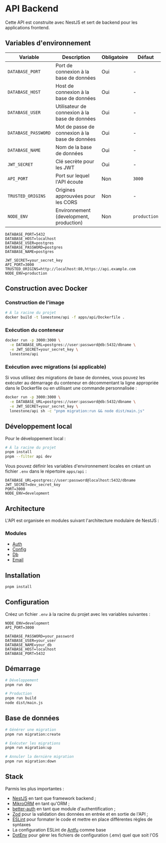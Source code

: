 # API Backend

Cette API est construite avec NestJS et sert de backend pour les applications frontend.

## Variables d'environnement

| Variable | Description | Obligatoire | Défaut |
|----------|-------------|-------------|--------|
| `DATABASE_PORT` | Port de connexion à la base de données | Oui | - |
| `DATABASE_HOST` | Host de connexion à la base de données | Oui | - |
| `DATABASE_USER` | Utilisateur de connexion à la base de données | Oui | - |
| `DATABASE_PASSWORD` | Mot de passe de connexion à la base de données | Oui | - |
| `DATABASE_NAME` | Nom de la base de données | Oui | - |
| `JWT_SECRET` | Clé secrète pour les JWT | Oui | - |
| `API_PORT` | Port sur lequel l'API écoute | Non | `3000` |
| `TRUSTED_ORIGINS` | Origines approuvées pour les CORS | Non | - |
| `NODE_ENV` | Environnement (development, production) | Non | `production` |

```env
DATABASE_PORT=5432
DATABASE_HOST=localhost
DATABASE_USER=postgres
DATABASE_PASSWORD=postgres
DATABASE_NAME=postgres

JWT_SECRET=your_secret_key
API_PORT=3000
TRUSTED_ORIGINS=http://localhost:80,https://api.example.com
NODE_ENV=production
```

## Construction avec Docker

### Construction de l'image

```bash
# À la racine du projet
docker build -t lonestone/api -f apps/api/Dockerfile .
```

### Exécution du conteneur

```bash
docker run -p 3000:3000 \
  -e DATABASE_URL=postgres://user:password@db:5432/dbname \
  -e JWT_SECRET=your_secret_key \
  lonestone/api
```

### Exécution avec migrations (si applicable)

Si vous utilisez des migrations de base de données, vous pouvez les exécuter au démarrage du conteneur en décommentant la ligne appropriée dans le Dockerfile ou en utilisant une commande personnalisée :

```bash
docker run -p 3000:3000 \
  -e DATABASE_URL=postgres://user:password@db:5432/dbname \
  -e JWT_SECRET=your_secret_key \
  lonestone/api sh -c "pnpm migration:run && node dist/main.js"
```

## Développement local

Pour le développement local :

```bash
# À la racine du projet
pnpm install
pnpm --filter api dev
```

Vous pouvez définir les variables d'environnement locales en créant un fichier `.env` dans le répertoire `apps/api` :

```
DATABASE_URL=postgres://user:password@localhost:5432/dbname
JWT_SECRET=dev_secret_key
PORT=3000
NODE_ENV=development
```

## Architecture

L'API est organisée en modules suivant l'architecture modulaire de NestJS :

### Modules
- [Auth](./src/modules/auth/README.md)
- [Config](./src/modules/config/README.md)
- [Db](./src/modules/db/README.md)
- [Email](./src/modules/email/README.md)

## Installation

```bash
pnpm install
```

## Configuration

Créez un fichier `.env` à la racine du projet avec les variables suivantes :

```env
NODE_ENV=development
API_PORT=3000

DATABASE_PASSWORD=your_password
DATABASE_USER=your_user
DATABASE_NAME=your_db
DATABASE_HOST=localhost
DATABASE_PORT=5432
```

## Démarrage

```bash
# Développement
pnpm run dev

# Production
pnpm run build
node dist/main.js
```

## Base de données

```bash
# Générer une migration
pnpm run migration:create

# Exécuter les migrations
pnpm run migration:up

# Annuler la dernière migration
pnpm run migration:down
```

## Stack

Parmis les plus importantes :
- [NestJS](https://github.com/nestjs/nest) en tant que framework backend ;
- [MikroORM](https://mikro-orm.io/) en tant qu'ORM ;
- [better-auth](https://www.better-auth.com/docs) en tant que module d'authentification ;
- [Zod](https://zod.dev/) pour la validation des données en entrée et en sortie de l'API ;
- [ESLint](https://eslint.org/) pour formater le code et mettre en place différentes règles de syntaxes
- La configuration ESLint de [Antfu](https://github.com/antfu/eslint-config) comme base
- [DotEnv](https://github.com/motdotla/dotenv) pour gérer les fichiers de configuration (.env) quel que soit l'OS